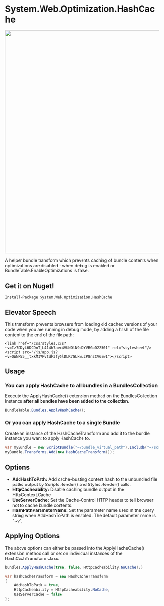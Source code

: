 # System.Web.Optimization.HashCache

<img src="https://ci.appveyor.com/api/projects/status/e0xqdpo0078xd94w/branch/master?svg=true&passingText=build%20status%20-%20awesomesauce" style="width:728px;" />

A helper bundle transform which prevents caching of bundle contents when optimizations 
are disabled - when debug is enabled or BundleTable.EnableOptimizations is false.

## Get it on Nuget!

    Install-Package System.Web.Optimization.HashCache

## Elevator Speech

This transform prevents browsers from loading old cached versions of your 
code when you are running in debug mode, by adding a hash of the file content
to the end of the file path:

```
<link href="/css/styles.css?~v=Iz7DDyL6DCDnT_L414h7aec4VUNOlN9dDYVRGoD2ZB01" rel="stylesheet"/><script src="/js/app.js?~v=QWNK55__txkMIVFvtdF3fy5lDLK7GLkwLzP8nzCV6nw1"></script>
```

## Usage

### You can apply HashCache to all bundles in a BundlesCollection

Execute the ApplyHashCache() extension method on the BundlesCollection Instance 
**after all bundles have been added to the collection**. 

```cs
BundleTable.Bundles.ApplyHashCache();
```

### Or you can apply HashCache to a single Bundle

Create an instance of the HashCacheTransform and add it to the bundle instance you want 
to apply HashCache to.

```cs
var myBundle = new ScriptBundle("~/bundle_virtual_path").Include("~/scripts/jsfile.js");
myBundle.Transforms.Add(new HashCacheTransform());
```

## Options

* **AddHashToPath:** Add cache-busting content hash to the unbundled file paths output by Scripts.Render() and Styles.Render() calls.
* **HttpCacheability:** Disable caching bundle output in the HttpContext.Cache
* **UseServerCache:** Set the Cache-Control HTTP header to tell browser not to cache bundle contents.
* **HashPathParameterName:** Set the parameter name used in the query string when AddHashToPath is enabled. The default parameter name is "~v".

## Applying Options

The above options can either be passed into the ApplyHacheCache() extension method call
or set on individual instances of the HashCachTransform class.

```cs
bundles.ApplyHashCache(true, false, HttpCacheability.NoCache);)
```

```cs
var hashCacheTransform = new HashCacheTransform
{
    AddHashToPath = true,
    HttpCacheability = HttpCacheability.NoCache,
    UseServerCache = false
};
```